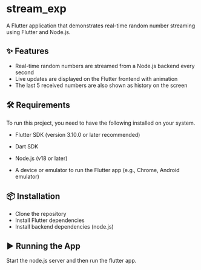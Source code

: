 # stream_exp

A Flutter application that demonstrates real-time random number streaming using Flutter and Node.js.

## ✨ Features

- Real-time random numbers are streamed from a Node.js backend every second
- Live updates are displayed on the Flutter frontend with animation
- The last 5 received numbers are also shown as history on the screen

## 🛠 Requirements

To run this project, you need to have the following installed on your system.

- Flutter SDK (version 3.10.0 or later recommended)
- Dart SDK
- Node.js (v18 or later)

- A device or emulator to run the Flutter app (e.g., Chrome, Android emulator)

## 📦 Installation

- Clone the repository
- Install Flutter dependencies
- Install backend dependencies (node.js)

## ▶️ Running the App

Start the node.js server and then run the flutter app.
